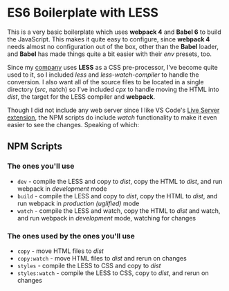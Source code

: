 # ES6 Boilerplate with LESS
This is a very basic boilerplate which uses __webpack 4__ and __Babel 6__ to build the JavaScript. This makes it quite easy to configure, since __webpack 4__ needs almost no configuration out of the box, other than the __Babel__ loader, and __Babel__ has made things quite a bit easier with their *env* presets, too.

Since my [company](https://squarespace.com) uses __LESS__ as a CSS pre-processor, I've become quite used to it, so I included *less* and *less-watch-compiler* to handle the conversion. I also want all of the source files to be located in a single directory (*src*, natch) so I've included *cpx* to handle moving the HTML into *dist*, the target for the LESS compiler and __webpack__.

Though I did not include any web server since I like VS Code's [Live Server extension](https://marketplace.visualstudio.com/items?itemName=ritwickdey.LiveServer), the NPM scripts do include *watch* functionality to make it even easier to see the changes. Speaking of which:

## NPM Scripts
### The ones you'll use
* `dev` - compile the LESS and copy to *dist*, copy the HTML to *dist*, and run webpack in *development* mode
* `build` - compile the LESS and copy to *dist*, copy the HTML to *dist*, and run webpack in *production (uglified)* mode
* `watch` - compile the LESS and watch, copy the HTML to *dist* and watch, and run webpack in *development* mode, watching for changes

### The ones used by the ones you'll use
* `copy` - move HTML files to *dist*
* `copy:watch` - move HTML files to *dist* and rerun on changes
* `styles` - compile the LESS to CSS and copy to *dist*
* `styles:watch` - compile the LESS to CSS, copy to *dist*, and rerun on changes